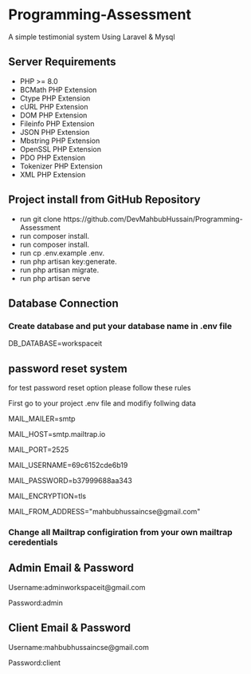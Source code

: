 # Programming-Assessment
A simple testimonial system Using Laravel & Mysql

## Server Requirements 
<ul>
  <li>PHP >= 8.0</li>
  <li>BCMath PHP Extension</li>
  <li>Ctype PHP Extension</li>
  <li>cURL PHP Extension</li>
  <li>DOM PHP Extension</li>
  <li>Fileinfo PHP Extension</li>
  <li>JSON PHP Extension</li>
  <li>Mbstring PHP Extension</li>
  <li>OpenSSL PHP Extension</li>
  <li>PDO PHP Extension</li>
  <li>Tokenizer PHP Extension</li>
  <li>XML PHP Extension</li>
</ul>

## Project install from GitHub Repository
<ul>
  <li>run git clone https://github.com/DevMahbubHussain/Programming-Assessment</li>
  <li>run composer install.</li>
  <li>run composer install.</li>
  <li>run cp .env.example .env.</li>
  <li>run php artisan key:generate.</li>
  <li>run php artisan migrate.</li>
  <li>run php artisan serve</li>
</ul>

## Database Connection

<h3>Create database and put your database name in .env file</h3>
<p>DB_DATABASE=workspaceit</p>

## password reset system

<p> for test password reset option please follow these rules</p>
<p> First go to your project .env file and modifiy follwing data </p>
<p>MAIL_MAILER=smtp</p>
<p>MAIL_HOST=smtp.mailtrap.io</p>
<p>MAIL_PORT=2525</p>
<p>MAIL_USERNAME=69c6152cde6b19</p>
<p>MAIL_PASSWORD=b37999688aa343</p>
<p>MAIL_ENCRYPTION=tls</p>
<p>MAIL_FROM_ADDRESS="mahbubhussaincse@gmail.com"</p>
<h3>Change all Mailtrap configiration from your own mailtrap ceredentials</h3>

## Admin Email & Password
<p>Username:adminworkspaceit@gmail.com</p>
<p>Password:admin</p>

## Client Email & Password
<p>Username:mahbubhussaincse@gmail.com</p>
<p>Password:client</p>

